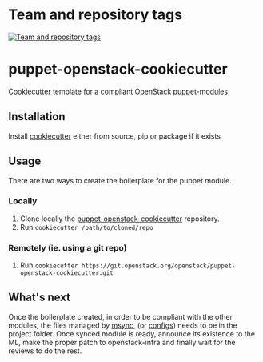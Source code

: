 Team and repository tags
========================

[![Team and repository tags](https://governance.openstack.org/tc/badges/puppet-openstack-cookiecutter.svg)](https://governance.openstack.org/tc/reference/tags/index.html)

<!-- Change things from this point on -->

# puppet-openstack-cookiecutter

Cookiecutter template for a compliant OpenStack puppet-modules

## Installation

Install [cookiecutter](https://cookiecutter.readthedocs.org/) either from source, pip or package if it exists

## Usage

There are two ways to create the boilerplate for the puppet module.

### Locally

  1. Clone locally the [puppet-openstack-cookiecutter](https://git.openstack.org/cgit/openstack/puppet-openstack-cookiecutter/) repository.
  2. Run `cookiecutter /path/to/cloned/repo`

### Remotely (ie. using a git repo)

  1. Run `cookiecutter https://git.openstack.org/openstack/puppet-openstack-cookiecutter.git`

## What's next

Once the boilerplate created, in order to be compliant with the other modules, the files managed by [msync](https://github.com/puppet-community/modulesync), (or [configs](https://git.openstack.org/cgit/openstack/puppet-modulesync-configs/)) needs to be in the project folder. Once synced module is ready, announce its existence to the ML, make the proper patch to openstack-infra and finally wait for the reviews to do the rest.
